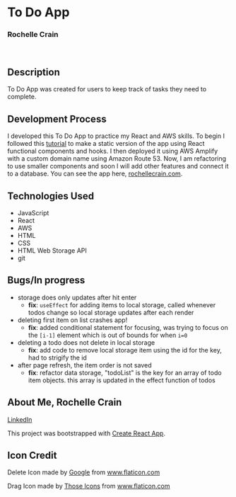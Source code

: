 # To Do App
### Rochelle Crain
<br>

## Description
To Do App was created for users to keep track of tasks they need to complete. 

## Development Process
I developed this To Do App to practice my React and AWS skills. To begin I followed this [tutorial](https://upmostly.com/tutorials/build-a-todo-app-in-react-using-hooks) to make a static version of the app using React functional components and hooks. I then deployed it using AWS Amplify with a custom domain name using Amazon Route 53. Now, I am refactoring to use smaller components and soon I will add other features and connect it to a database. You can see the app here, [rochellecrain.com](https://www.rochellecrain.com/). 

## Technologies Used
* JavaScript
* React
* AWS
* HTML
* CSS
* HTML Web Storage API
* git

## Bugs/In progress
* storage does only updates after hit enter
   * **fix**: ```useEffect``` for adding items to local storage, called whenever todos change so local storage updates after each render
* deleting first item on list crashes app!
  * **fix**: added conditional statement for focusing, was trying to focus on the ```[i-1]``` element which is out of bounds for when ```i=0```
* deleting a todo does not delete in local storage
    * **fix**: add code to remove local storage item using the id for the key, had to strigify the id
* after page refresh, the item order is not saved
  * **fix**: refactor data storage, "todoList" is the key for an array of todo item objects. this array is updated in the effect function of todos

## About Me, Rochelle Crain
[LinkedIn](https://www.linkedin.com/in/rochelle-roberts)

This project was bootstrapped with [Create React App](https://github.com/facebook/create-react-app).


## Icon Credit
Delete Icon made by <a href="https://www.flaticon.com/authors/google" title="Google">Google</a> from <a href="https://www.flaticon.com/" title="Flaticon"> www.flaticon.com</a>

Drag Icon made by <a href="https://www.flaticon.com/free-icon/menu_2089792" title="Those Icons">Those Icons</a> from <a href="https://www.flaticon.com/" title="Flaticon"> www.flaticon.com</a>